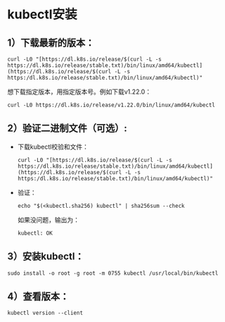 # kubectl安装

## 1）下载最新的版本：

```shell
curl -L0 "[https://dl.k8s.io/release/$(curl -L -s https://dl.k8s.io/release/stable.txt)/bin/linux/amd64/kubectl](https://dl.k8s.io/release/$(curl -L -s https:/dl.k8s.io/release/stable.txt)/bin/linux/amd64/kubectl)"
```

想下载指定版本，用指定版本号。例如下载v1.22.0：

```shell
curl -L0 https://dl.k8s.io/release/v1.22.0/bin/linux/amd64/kubectl
```

 

## 2）验证二进制文件（可选）:

- 下载kubectl校验和文件：

  ```shell
  curl -L0 "[https://dl.k8s.io/release/$(curl -L -s https://dl.k8s.io/release/stable.txt)/bin/linux/amd64/kubectl](https://dl.k8s.io/release/$(curl -L -s https:/dl.k8s.io/release/stable.txt)/bin/linux/amd64/kubectl)"
  ```

- 验证：

  ```shell
  echo "$(<kubectl.sha256) kubectl" | sha256sum --check
  ```

  如果没问题，输出为：

  ```
  kubectl: OK
  ```

## 3）安装kubectl：

```shell
sudo install -o root -g root -m 0755 kubectl /usr/local/bin/kubectl
```

## 4）查看版本：

```shell
kubectl version --client
```

#